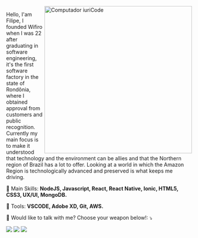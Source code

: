 <img src="https://raw.githubusercontent.com/MicaelliMedeiros/micaellimedeiros/master/image/computer-illustration.png" min-width="400px" max-width="400px" width="400px" align="right" alt="Computador iuriCode">

<p align="left"> 
Hello, I'am Filipe, I founded Wifiro when I was 22 after graduating in software engineering, it's the first software factory in the state of Rondônia, where I obtained approval from customers and public recognition. Currently my main focus is to make it understood that technology and the environment can be allies and that the Northern region of Brazil has a lot to offer. Looking at a world in which the Amazon Region is technologically advanced and preserved is what keeps me driving.
</p>

<p align="left">
  🦄 Main Skills: <strong>NodeJS, Javascript, React, React Native, Ionic, HTML5, CSS3, UX/UI, MongoDB.</strong>
</p>

<p align="left">
  💼 Tools: <strong>VSCODE, Adobe XD, Git, AWS.</strong>
</p>

<p align="left">
  💌 Would like to talk with me? Choose your weapon below!: ⤵️
</p>

[<img src="https://img.shields.io/badge/linkedin-%230077B5.svg?&style=for-the-badge&logo=linkedin&logoColor=white" />](https://www.linkedin.com/in/filipesouzaa/)
[<img src = "https://img.shields.io/badge/instagram-DF32B0.svg?&style=for-the-badge&logo=instagram&logoColor=white">](https://www.instagram.com/filippesouzaa/)
[<img src = "https://img.shields.io/badge/GMAIL-%23E4405F.svg?&style=for-the-badge&logo=gmail&logoColor=white">](https://www.instagram.com/filippesouzaa/)


